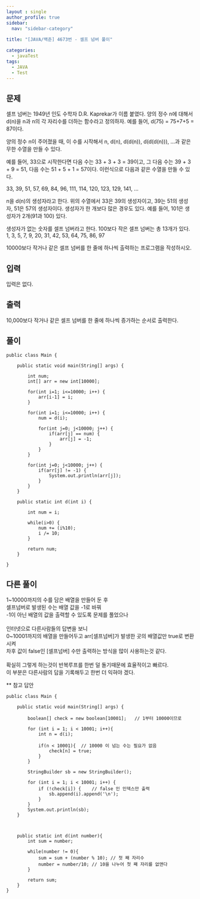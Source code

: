 ```yaml
---
layout : single
author_profile: true
sidebar: 
  nav: "sidebar-category"
  
title: "[JAVA/백준] 4673번 - 셀프 넘버 풀이"

categories:
  - javaTest
tags:
  - JAVA
  - Test
---
```




## 문제

셀프 넘버는 1949년 인도 수학자 D.R. Kaprekar가 이름 붙였다. 양의 정수 n에 대해서 d(n)을 n과 n의 각 자리수를 더하는 함수라고 정의하자. 예를 들어, d(75) = 75+7+5 = 87이다.

양의 정수 n이 주어졌을 때, 이 수를 시작해서 n, d(n), d(d(n)), d(d(d(n))), ...과 같은 무한 수열을 만들 수 있다.

예를 들어, 33으로 시작한다면 다음 수는 33 + 3 + 3 = 39이고, 그 다음 수는 39 + 3 + 9 = 51, 다음 수는 51 + 5 + 1 = 57이다. 이런식으로 다음과 같은 수열을 만들 수 있다.

33, 39, 51, 57, 69, 84, 96, 111, 114, 120, 123, 129, 141, ...

n을 d(n)의 생성자라고 한다. 위의 수열에서 33은 39의 생성자이고, 39는 51의 생성자, 51은 57의 생성자이다. 생성자가 한 개보다 많은 경우도 있다. 예를 들어, 101은 생성자가 2개(91과 100) 있다.

생성자가 없는 숫자를 셀프 넘버라고 한다. 100보다 작은 셀프 넘버는 총 13개가 있다. 1, 3, 5, 7, 9, 20, 31, 42, 53, 64, 75, 86, 97

10000보다 작거나 같은 셀프 넘버를 한 줄에 하나씩 출력하는 프로그램을 작성하시오.

## 입력

입력은 없다.

## 출력

10,000보다 작거나 같은 셀프 넘버를 한 줄에 하나씩 증가하는 순서로 출력한다.

## 풀이
~~~
public class Main {

	public static void main(String[] args) {
				
		int num;
		int[] arr = new int[10000];
		
		for(int i=1; i<=10000; i++) {
			arr[i-1] = i;
		}
		
		for(int i=1; i<=10000; i++) {
			num = d(i);
			
			for(int j=0; j<10000; j++) {
				if(arr[j] == num) {
					arr[j] = -1;
				}
			}
		}
		
		for(int j=0; j<10000; j++) {
			if(arr[j] != -1) {
				System.out.println(arr[j]);
			}
		}
	}

	public static int d(int i) {
		
		int num = i;
		
		while(i>0) {
			num += (i%10);
			i /= 10;
		}
		
		return num;
	}

}
~~~

## 다른 풀이
1~10000까지의 수를 담은 배열을 만들어 둔 후 <br>셀프넘버로 발생된 수는 배열 값을 -1로 바꿔<br>-1이 아닌 배열의 값을 출력할 수 있도록 문제를 풀었으나<br><br>인터넷으로 다른사람들의 답변을 보니<br>0~10001까지의 배열을 만들어두고 arr[셀프넘버]가 발생한 곳의 배열값만 true로 변환시켜<br>차후 값이 false인 [셀프넘버] 수만 출력하는 방식을 많이 사용하는것 같다.<br><br>확실히 그렇게 하는것이 반복루프를 한번 덜 돌기때문에 효율적이고 빠르다.<br>이 부분은 다른사람의 답을 기록해두고 한번 더 익혀야 겠다.

** 참고 답안
~~~
public class Main {
 
	public static void main(String[] args) {
 
		boolean[] check = new boolean[10001];	// 1부터 10000이므로
 
		for (int i = 1; i < 10001; i++){
			int n = d(i);
		
			if(n < 10001){	// 10000 이 넘는 수는 필요가 없음
				check[n] = true;
			}
		}
 
		StringBuilder sb = new StringBuilder();
        
		for (int i = 1; i < 10001; i++) {
			if (!check[i]) {	// false 인 인덱스만 출력
				sb.append(i).append('\n');
			}
		}
		System.out.println(sb);
	}
 
 
 
	public static int d(int number){
		int sum = number;
    
		while(number != 0){
			sum = sum + (number % 10); // 첫 째 자리수
			number = number/10;	// 10을 나누어 첫 째 자리를 없앤다
		}
    
		return sum;
	}
}    
~~~
